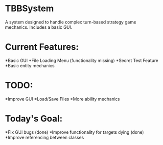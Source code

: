 # TBBSystem
A system designed to handle complex turn-based strategy game mechanics. Includes a basic GUI.



# Current Features:
*Basic GUI
*File Loading Menu (functionality missing)
*Secret Test Feature
*Basic entity mechanics

# TODO:
*Improve GUI
*Load/Save Files
*More ability mechanics

# Today's Goal:
*Fix GUI bugs (done)
*Improve functionality for targets dying (done)
*Improve referencing between classes